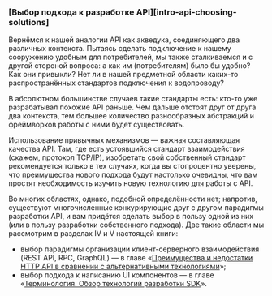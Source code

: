 ### [Выбор подхода к разработке API][intro-api-choosing-solutions]

Вернёмся к нашей аналогии API как акведука, соединяющего два различных контекста. Пытаясь сделать подключение к нашему сооружению удобным для потребителей, мы также сталкиваемся и с другой стороной вопроса: а как им (потребителям) было бы удобно? Как они привыкли? Нет ли в нашей предметной области каких-то распространённых стандартов подключения к водопроводу?

В абсолютном большинстве случаев такие стандарты есть: кто-то уже разрабатывал похожие API раньше. Чем дальше отстоят друг от друга два контекста, тем большее количество разнообразных абстракций и фреймворков работы с ними будет существовать.

Использование привычных механизмов — важная составляющая качества API. Там, где есть устоявшийся стандарт взаимодействия (скажем, протокол TCP/IP), изобретать свой собственный стандарт рекомендуется только в тех случаях, когда вы стопроцентно уверены, что преимущества нового подхода будут настолько очевидны, что вам простят необходимость изучить новую технологию для работы с API.

Во многих областях, однако, подобной определённости нет; напротив, существуют многочисленные конкурирующие друг с другом парадигмы разработки API, и вам придётся сделать выбор в пользу одной из них (или в пользу разработки собственного подхода). Две такие области мы рассмотрим в разделах IV и V настоящей книги:
  * выбор парадигмы организации клиент-серверного взаимодействия (REST API, RPC, GraphQL) — в главе «[Преимущества и недостатки HTTP API в сравнении с альтернативными технологиями](#http-api-pros-and-cons)»;
  * выбор подхода к написанию UI компонентов — в главе «[Терминология. Обзор технологий разработки SDK](#sdk-toc)».